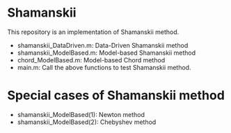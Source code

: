 # Shamanskii
This repository is an implementation of Shamanskii method.

- shamanskii_DataDriven.m: Data-Driven Shamanskii method
- shamanskii_ModelBased.m: Model-based Shamanskii method
- chord_ModelBased.m: Model-based Chord method
- main.m: Call the above functions to test Shamanskii method.

# Special cases of Shamanskii method
- shamanskii_ModelBased(1): Newton method
- shamanskii_ModelBased(2): Chebyshev method
